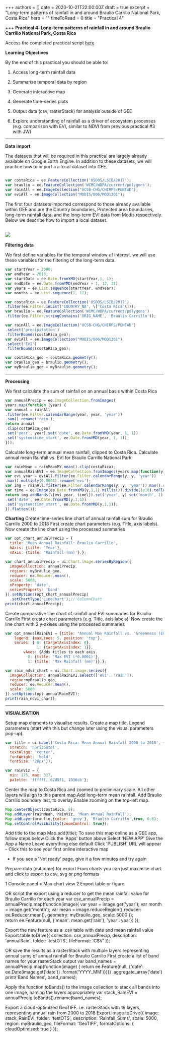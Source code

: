 +++
authors = []
date = 2020-10-21T22:00:00Z
draft = true
excerpt = "Long-term patterns of rainfall in and around Braulio Carrillo National Park, Costa Rica"
hero = ""
timeToRead = 0
title = "Practical 4"

+++
**Practical 4: Long-term patterns of rainfall in and around Braulio Carrillo National Park, Costa Rica**

Access the completed practical script [here](https://code.earthengine.google.com/63bf79381841c0d81c3afaea76d08040)

**Learning Objectives**

By the end of this practical you should be able to:

1. Access long-term rainfall data

2. Summarise temporal data by region

3. Generate interactive map

4. Generate time-series plots

5. Output data (csv, rasterStack) for analysis outside of GEE

6. Explore understanding of rainfall as a driver of ecosystem processes (e.g. comparison with EVI, similar to NDVI from previous practical #3 with JW)
---
**Data import**

The datasets that will be required in this practical are largely already available on Google Earth Engine. In addition to these datasets, we will practice how to import a a local dataset into GEE.
```js

var costaRica = ee.FeatureCollection('USDOS/LSIB/2017');
var braulio = ee.FeatureCollection('WCMC/WDPA/current/polygons');
var rainAll = ee.ImageCollection("UCSB-CHG/CHIRPS/PENTAD");
var eviAll = ee.ImageCollection("MODIS/006/MOD13Q1");
```

The first four datasets imported correspond to those already available within GEE and are the Country boundaries, Protected area boundaries, long-term rainfall data, and the long-term EVI data from Modis respectively. Below we describe how to import a local dataset.

![](/images/prac4_f1.png)
---

**Filtering data**

We first define variables for the temporal window of interest. we will use these variables for the filtering of the long-term data.
```js
var startYear = 2000;
var endYear = 2018;
var startDate = ee.Date.fromYMD(startYear,1, 1);
var endDate = ee.Date.fromYMD(endYear + 1, 12, 31);
var years = ee.List.sequence(startYear, endYear);
var months = ee.List.sequence(1, 12);

var costaRica = ee.FeatureCollection('USDOS/LSIB/2017')
.filter(ee.Filter.inList('COUNTRY_NA', \['Costa Rica'\]));
var braulio = ee.FeatureCollection('WCMC/WDPA/current/polygons')
.filter(ee.Filter.stringContains('ORIG_NAME', 'Braulio Carrillo'));

var rainAll = ee.ImageCollection("UCSB-CHG/CHIRPS/PENTAD")
.select('precipitation')
.filterBounds(costaRica_geo);
var eviAll = ee.ImageCollection("MODIS/006/MOD13Q1")
.select('EVI')
.filterBounds(costaRica_geo);

var costaRica_geo = costaRica.geometry();
var braulio_geo = braulio.geometry();
var myBraulio_geo = myBraulio.geometry();
```
---
**Processing**

We first calculate the sum of rainfall on an annual basis within Costa Rica
```js
var annualPrecip = ee.ImageCollection.fromImages(
years.map(function (year) {
var annual = rainAll
.filter(ee.Filter.calendarRange(year, year, 'year'))
.sum().rename('rain');
return annual
.clip(costaRica_geo)
.set('year', year).set('date', ee.Date.fromYMD(year, 1, 1))
.set('system:time_start', ee.Date.fromYMD(year, 1, 1));
}));
```
Calculate long-term annual mean rainfall, clipped to Costa Rica. Calculate annual mean Rainfall vs. EVI for Braulio Carrillo National Park. 
```js
var rainMean = rainMeanMY.mean().clip(costaRica);
var annualRainEVI = ee.ImageCollection.fromImages(years.map(function(y){
var evi_year = eviAll.filter(ee.Filter.calendarRange(y, y, 'year'))
.max().multiply(0.0001).rename('evi');
var img = rainAll.filter(ee.Filter.calendarRange(y, y, 'year')).max().rename('rain');
var time = ee.Image(ee.Date.fromYMD(y,1,1).millis()).divide(1e18).toFloat();
return img.addBands(\[evi_year, time\]).set('year', y).set('month', 1)
.set('date', ee.Date.fromYMD(y,1,1))
.set('system:time_start', ee.Date.fromYMD(y,1,1));
}).flatten());
```
**Charting**
Create time-series line chart of annual rainfall sum for Braulio Carrillo 2000 to 2018
First create chart parameters (e.g. Title, axis labels). Now create the line chart using the processed summaries
```js
var opt_chart_annualPrecip = {
  title: 'Mean Annual Rainfall: Braulio Carrillo',
  hAxis: {title: 'Year'},
  vAxis: {title: 'Rainfall (mm)'},};

var chart_annualPrecip = ui.Chart.image.seriesByRegion({
  imageCollection: annualPrecip, 
  regions: myBraulio_geo,
  reducer: ee.Reducer.mean(),
  scale: 5000,
  xProperty: 'date',
  seriesProperty: 'band'
}).setOptions(opt_chart_annualPrecip)
  .setChartType('LineChart');//'ColumnChart
print(chart_annualPrecip);
```

Create comparative line chart of rainfall and EVI summaries for Braulio Carrillo 
First create chart parameters (e.g. Title, axis labels). Now create the line chart with 2 y-axises using the processed summaries
```js
var opt_annualRainEVI = {title: "Annual Max Rainfall vs. 'Greenness (EVI): Braulio Carrillo", pointSize: 3,
    legend: {maxLines: 5, position: 'top'},
    series: { 0: {targetAxisIndex: 0},
              1: {targetAxisIndex: 1}},
        vAxes: {Adds titles to each axis.
          0: {title: 'Max EVI (*0.0001)'},
          1: {title: 'Max Rainfall (mm)'}},};

var rain_ndvi_chart = ui.Chart.image.series({
  imageCollection: annualRainEVI.select(['evi', 'rain']),
  region:myBraulio_geo,
  reducer: ee.Reducer.mean(),
  scale: 5000
}).setOptions(opt_annualRainEVI);
print(rain_ndvi_chart);
```
---
**VISUALISATION**

Setup map elements to visualise results. Create a map title. Legend parameters (start with this but change later using the visual parameters pop-up).

```js
var title = ui.Label('Costa Rica: Mean Annual Rainfall 2000 to 2018', {
  stretch: 'horizontal',
  textAlign: 'center',
  fontWeight: 'bold',
  fontSize: '20px'});

var rainViz = {
  min: 175, max: 317, 
  palette: 'ffffff, 67d9f1, 1036cb'};
```
Center the map to Costa Rica and zoomed to preliminary scale. All other layers will align to this parent map.Add long-term mean rainfall. Add Braulio Carrillo boundary last, to overlay.Enable zooming on the top-left map.
```js
Map.centerObject(costaRica, 8);
Map.addLayer(rainMean, rainViz, 'Mean Annual Rainfall'); 
Map.addLayer(braulio,{color: 'grey'}, 'Braulio Carrillo',true, 0.8);  
Map.setControlVisibility({zoomControl: true});
```
Add title to the map
Map.add(title);
To save this map online as a GEE app, follow steps below
Click the 'Apps' button above
Select 'NEW APP'
Give the App a Name
Leave everything else default
Click 'PUBLISH'
URL will appear - Click this to see your first online interactive map
* If you see a 'Not ready' page, give it a few minutes and try again


Prepare data (outcome) for export
From charts you can just maximise chart and click to export to csv, svg or png formats

1	Console panel > Max chart view	2	Export table or figure
	 		 

OR script the export using a reducer to get the mean rainfall value for Braulio Carrillo for each year
var csv_annualPrecip = annualPrecip.map(function(image){
  var year = image.get('year');
  var month = image.get('month');
  var mean = image.reduceRegion({
    reducer: ee.Reducer.mean(),
    geometry: myBraulio_geo,
    scale: 5000
  });  
  return ee.Feature(null, {'mean': mean.get('rain'),
                          'year': year})
});

Export the new feature as a .csv table with date and mean rainfall value
Export.table.toDrive({
  collection: csv_annualPrecip,
  description: 'annualRain',
  folder: 'testOTS',
  fileFormat: 'CSV'
});

OR save the results as a rasterStack with multiple layers representing annual sums of annual rainfall for Braulio Carrillo
First create a list of band names for your rasterStack output
var band_names = annualPrecip.map(function(image) {
      return ee.Feature(null, {'date': ee.Date(image.get('date'))
      .format('YYYY_MM')})})
      .aggregate_array('date')
print('Band Names', band_names);

Apply the function toBands() to the image collection to stack all bands into one image, naming the layers appropriately
var stack_RainEVI = annualPrecip.toBands().rename(band_names);

Export a cloud-optimized GeoTIFF.
i.e. rasterStack with 19 layers, representing annual rain from 2000 to 2018
Export.image.toDrive({
  image: stack_RainEVI,
  folder: 'testOTS',
  description: 'Rainfall_Sums',
  scale: 5000,
  region: myBraulio_geo,
  fileFormat: 'GeoTIFF',
  formatOptions: {
    cloudOptimized: true
  }
});

